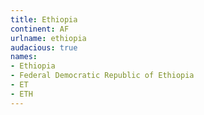 ```yaml
---
title: Ethiopia
continent: AF
urlname: ethiopia
audacious: true
names:
- Ethiopia
- Federal Democratic Republic of Ethiopia
- ET
- ETH
---
```


